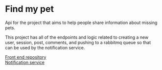 # Find my pet

Api for the project that aims to help people share information about missing
pets.

This project has all of the endpoints and logic related to creating a new user,
session, post, comments, and pushing to a rabbitmq queue so that can be used by
the notification service.

[Front end repository](https://github.com/thiagolima08/findmypet-app)  
[Notification service](https://github.com/DaniloMarques1/findmypetnotification)
